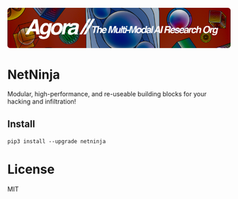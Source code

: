 [![Multi-Modality](agorabanner.png)](https://discord.gg/qUtxnK2NMf)

# NetNinja
Modular, high-performance, and re-useable building blocks for your hacking and infiltration!


## Install
`pip3 install --upgrade netninja`


# License
MIT



